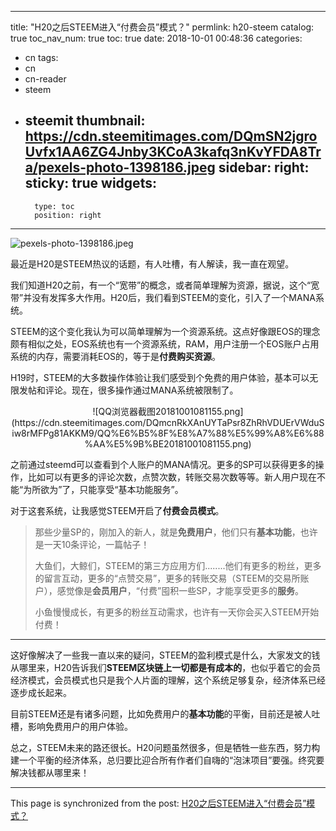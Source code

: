 
---
title: "H20之后STEEM进入“付费会员”模式？"
permlink: h20-steem
catalog: true
toc_nav_num: true
toc: true
date: 2018-10-01 00:48:36
categories:
- cn
tags:
- cn
- cn-reader
- steem
- steemit
thumbnail: https://cdn.steemitimages.com/DQmSN2jgroUvfx1AA6ZG4Jnby3KCoA3kafq3nKvYFDA8Tra/pexels-photo-1398186.jpeg
sidebar:
    right:
        sticky: true
widgets:
    -
        type: toc
        position: right
---


![pexels-photo-1398186.jpeg](https://cdn.steemitimages.com/DQmSN2jgroUvfx1AA6ZG4Jnby3KCoA3kafq3nKvYFDA8Tra/pexels-photo-1398186.jpeg)

最近是H20是STEEM热议的话题，有人吐槽，有人解读，我一直在观望。

我们知道H20之前，有一个“宽带”的概念，或者简单理解为资源，据说，这个“宽带”并没有发挥多大作用。H20后，我们看到STEEM的变化，引入了一个MANA系统。

STEEM的这个变化我认为可以简单理解为一个资源系统。这点好像跟EOS的理念颇有相似之处，EOS系统也有一个资源系统，RAM，用户注册一个EOS账户占用系统的内存，需要消耗EOS的，等于是**付费购买资源**。

H19时，STEEM的大多数操作体验让我们感受到个免费的用户体验，基本可以无限发帖和评论。现在，很多操作通过MANA系统被限制了。

<center>![QQ浏览器截图20181001081155.png](https://cdn.steemitimages.com/DQmcnRkXAnUYTaPsr8ZhRhVDUErVWduSiw8rMFPg81AKKM9/QQ%E6%B5%8F%E8%A7%88%E5%99%A8%E6%88%AA%E5%9B%BE20181001081155.png)</center>


之前通过steemd可以查看到个人账户的MANA情况。更多的SP可以获得更多的操作，比如可以有更多的评论次数，点赞次数，转账交易次数等等。新人用户现在不能“为所欲为”了，只能享受“基本功能服务”。

对于这套系统，让我感觉STEEM开启了**付费会员模式**。

> 那些少量SP的，刚加入的新人，就是**免费用户**，他们只有**基本功能**，也许是一天10条评论，一篇帖子！
>
>大鱼们，大鲸们，STEEM的第三方应用方们........他们有更多的粉丝，更多的留言互动，更多的“点赞交易”，更多的转账交易（STEEM的交易所账户），感觉像是**会员用户**，“付费”囤积一些SP，才能享受更多的**服务**。
>
>小鱼慢慢成长，有更多的粉丝互动需求，也许有一天你会买入STEEM开始付费！

---

这好像解决了一些我一直以来的疑问，STEEM的盈利模式是什么，大家发文的钱从哪里来，H20告诉我们**STEEM区块链上一切都是有成本的**，也似乎着它的会员经济模式，会员模式也只是我个人片面的理解，这个系统足够复杂，经济体系已经逐步成长起来。

目前STEEM还是有诸多问题，比如免费用户的**基本功能**的平衡，目前还是被人吐槽，影响免费用户的用户体验。

总之，STEEM未来的路还很长。H20问题虽然很多，但是牺牲一些东西，努力构建一个平衡的经济体系，总归要比迎合所有作者们自嗨的“泡沫项目”要强。终究要解决钱都从哪里来！

- - -

This page is synchronized from the post: [H20之后STEEM进入“付费会员”模式？](https://steemit.com/@yellowbird/h20-steem)
